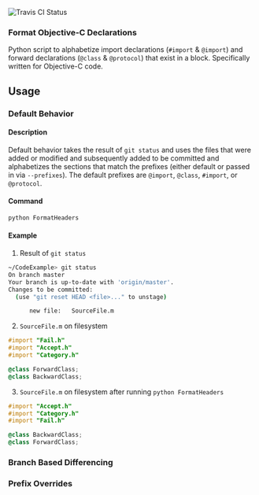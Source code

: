 ![Travis CI Status](https://travis-ci.org/mattrobmattrob/Format-ObjC-Declarations.svg?branch=master)

### Format Objective-C Declarations

Python script to alphabetize import declarations (`#import` & `@import`) and forward declarations (`@class` & `@protocol`) that exist in a block. Specifically written for Objective-C code.

## Usage

### Default Behavior

#### Description
Default behavior takes the result of `git status` and uses the files that were added or modified and subsequently added to be committed and alphabetizes the sections that match the prefixes (either default or passed in via `--prefixes`). The default prefixes are `@import`, `@class`, `#import`, or `@protocol`.

#### Command
```bash
python FormatHeaders
```

#### Example
1. Result of `git status`
  ```bash
  ~/CodeExample> git status
  On branch master
  Your branch is up-to-date with 'origin/master'.
  Changes to be committed:
    (use "git reset HEAD <file>..." to unstage)

        new file:   SourceFile.m
  ```
2. `SourceFile.m` on filesystem
  ```Objective-C
  #import "Fail.h"
  #import "Accept.h"
  #import "Category.h"

  @class ForwardClass;
  @class BackwardClass;
  ```
3. `SourceFile.m` on filesystem after running `python FormatHeaders`
  ```Objective-C
  #import "Accept.h"
  #import "Category.h"
  #import "Fail.h"

  @class BackwardClass;
  @class ForwardClass;
  ```

### Branch Based Differencing



### Prefix Overrides
